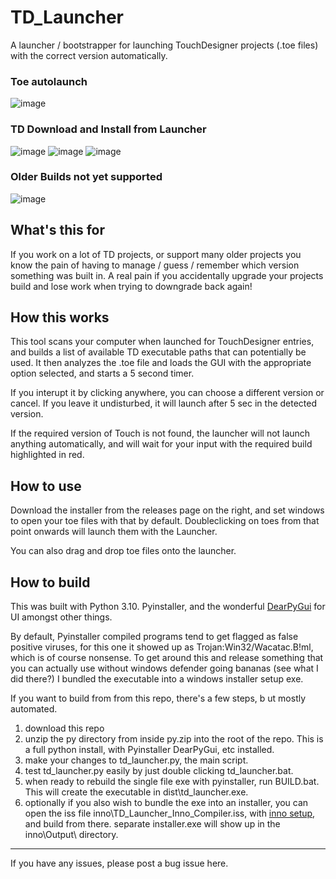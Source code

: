 # TD_Launcher
A launcher / bootstrapper for launching TouchDesigner projects (.toe files) with the correct version automatically.

### Toe autolaunch
![image](https://user-images.githubusercontent.com/10091486/185008821-c4294500-7e1b-47d2-b3df-881519591de5.png)

### TD Download and Install from Launcher
![image](https://user-images.githubusercontent.com/10091486/185009037-6569848a-dd25-4766-a73e-23a770b5e36b.png)
![image](https://user-images.githubusercontent.com/10091486/185009082-c09f20f5-01b6-4d8e-9a42-9e820844a9ec.png)
![image](https://user-images.githubusercontent.com/10091486/185009223-7d1f5840-02cb-4eae-b6b8-a26d4c8e032a.png)

### Older Builds not yet supported
![image](https://user-images.githubusercontent.com/10091486/185009295-71c275b8-c295-44d5-ac47-98c514e2f115.png)



## What's this for


If you work on a lot of TD projects, or support many older projects you know the pain of having to manage / guess / remember which version something was built in. A real pain if you accidentally upgrade your projects build and lose work when trying to downgrade back again!

## How this works
This tool scans your computer when launched for TouchDesigner entries, and builds a list of available TD executable paths that can potentially be used. It then analyzes the .toe file and loads the GUI with the appropriate option selected, and starts a 5 second timer.

If you interupt it by clicking anywhere, you can choose a different version or cancel. If you leave it undisturbed, it will launch after 5 sec in the detected version.

If the required version of Touch is not found, the launcher will not launch anything automatically, and will wait for your input with the required build highlighted in red.

## How to use
Download the installer from the releases page on the right, and set windows to open your toe files with that by default. Doubleclicking on toes from that point onwards will launch them with the Launcher. 

You can also drag and drop toe files onto the launcher.

## How to build
This was built with Python 3.10. Pyinstaller, and the wonderful [DearPyGui](https://github.com/hoffstadt/DearPyGui) for UI amongst other things.

By default, Pyinstaller compiled programs tend to get flagged as false positive viruses, for this one it showed up as Trojan:Win32/Wacatac.B!ml, which is of course nonsense. To get around this and release something that you can actually use without windows defender going bananas (see what I did there?) I bundled the executable into a windows installer setup exe.

If you want to build from from this repo, there's a few steps, b ut mostly automated.

1) download this repo
2) unzip the py directory from inside py.zip into the root of the repo. This is a full python install, with Pyinstaller DearPyGui, etc installed.
3) make your changes to td_launcher.py, the main script.
4) test td_launcher.py easily by just double clicking td_launcher.bat.
5) when ready to rebuild the single file exe with pyinstaller, run BUILD.bat. This will create the executable in dist\td_launcher.exe.
6) optionally if you also wish to bundle the exe into an installer, you can open the iss file inno\TD_Launcher_Inno_Compiler.iss, with [inno setup](https://jrsoftware.org/isinfo.php), and build from there.  separate installer.exe will show up in the inno\Output\ directory.

---

If you have any issues, please post a bug issue here.
